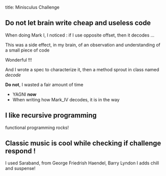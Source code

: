 title: Minisculus Challenge

Do not let brain write cheap and useless code
---------------------------------------------
When doing Mark I, I noticed : if I use opposite offset, then it decodes ...

This was a side effect, in my brain, of an observation and understanding of a small piece of code

Wonderful !!!

And I wrote a spec to characterize it, then a method sprout in class named _decode_

__Do not__, I wasted a fair amount of time

* YAGNI __now__
* When writing how Mark_IV decodes, it is in the way

I like recursive programming
----------------------------
functional programming rocks!

Classic music is cool while checking if challenge respond !
----------------------------------------------------------------
I used Saraband, from George Friedrish Haendel, Barry Lyndon
I adds chill and suspense!
